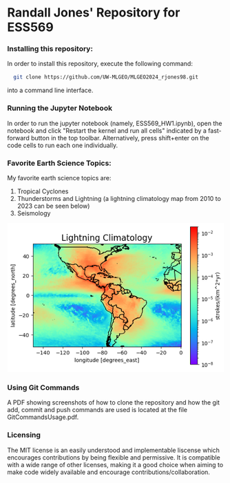 # Randall Jones' Repository for ESS569

### Installing this repository:
In order to install this repository, execute the following command:
```bash
  git clone https://github.com/UW-MLGEO/MLGEO2024_rjones98.git
```
into a command line interface.

### Running the Jupyter Notebook
In order to run the jupyter notebook (namely, ESS569_HW1.ipynb), open the notebook and click "Restart the kernel and run all cells" indicated by a fast-forward button in the top toolbar. Alternatively, press shift+enter on the code cells to run each one individually.

### Favorite Earth Science Topics:
My favorite earth science topics are:
1. Tropical Cyclones
2. Thunderstorms and Lightning (a lightning climatology map from 2010 to 2023 can be seen below)
3. Seismology

<img src="lightning_climatology.png"/>

### Using Git Commands
A PDF showing screenshots of how to clone the repository and how the git add, commit and push commands are used is located at the file GitCommandsUsage.pdf.

### Licensing
The MIT license is an easily understood and implementable liscense which encourages contributions by being flexible and permissive. It is compatible with a wide range of other licenses, making it a good choice when aiming to make code widely available and encourage contributions/collaboration.
